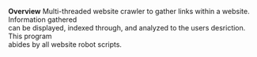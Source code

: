 <b>Overview</b>
Multi-threaded website crawler to gather links within a website. Information gathered <br>
can be displayed, indexed through, and analyzed to the users desriction. This program <br>
abides by all website robot scripts.

